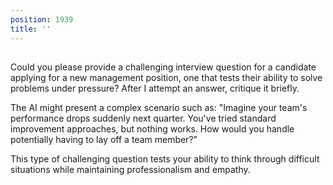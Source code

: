 ```yaml
---
position: 1939
title: ''
---
```


## 

Could you please provide a challenging interview question for a candidate applying for a new management position, one that tests their ability to solve problems under pressure? After I attempt an answer, critique it briefly.

The AI might present a complex scenario such as: "Imagine your team's performance drops suddenly next quarter. You've tried standard improvement approaches, but nothing works. How would you handle potentially having to lay off a team member?"

This type of challenging question tests your ability to think through difficult situations while maintaining professionalism and empathy.